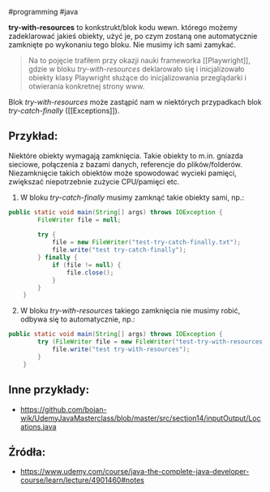 #programming #java 

**try-with-resources** to konkstrukt/blok kodu wewn. którego możemy zadeklarować jakieś obiekty, użyć je, po czym zostaną one automatycznie zamknięte po wykonaniu tego bloku. Nie musimy ich sami zamykać.

>Na to pojęcie trafiłem przy okazji nauki frameworka [[Playwright]], gdzie w bloku *try-with-resources* deklarowało się i inicjalizowało obiekty klasy Playwright służące do inicjalizowania przeglądarki i otwierania konkretnej strony www.

Blok *try-with-resources* może zastąpić nam w niektórych przypadkach blok *try-catch-finally* ([[Exceptions]]).

## Przykład: 
Niektóre obiekty wymagają zamknięcia. Takie obiekty to m.in. gniazda sieciowe, połączenia z bazami danych, referencje do plików/folderów. Niezamknięcie takich obiektów może spowodować wycieki pamięci, zwiększać niepotrzebnie zużycie CPU/pamięci etc.

1. W bloku *try-catch-finally* musimy zamknąć takie obiekty sami, np.:
```java
public static void main(String[] args) throws IOException {  
        FileWriter file = null;  
        
        try {  
            file = new FileWriter("test-try-catch-finally.txt");  
            file.write("test try-catch-finally");  
        } finally {  
            if (file != null) {  
                file.close();  
            }  
        }
    }
```

2. W bloku *try-with-resources* takiego zamknięcia nie musimy robić, odbywa się to automatycznie, np.:
```java
public static void main(String[] args) throws IOException {  
        try (FileWriter file = new FileWriter("test-try-with-resources.txt")) {  
            file.write("test try-with-resources");  
        }  
    }
```

## Inne przykłady:
- https://github.com/bojan-wik/UdemyJavaMasterclass/blob/master/src/section14/inputOutput/Locations.java

## Źródła:
- https://www.udemy.com/course/java-the-complete-java-developer-course/learn/lecture/4901460#notes